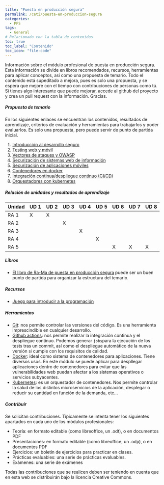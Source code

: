 ```yaml
---
title: "Puesta en producción segura"
permalink: /ceti/puesta-en-produccion-segura
categories:
  - PPS
tags:
  - General
# Relacionado con la tabla de contenidos
toc: true
toc_label: "Contenido"
toc_icon: "file-code"
---
```


Información sobre el módulo profesional de puesta en producción segura. Esta información se divide en libros recomendados, recursos, herramientas para aplicar conceptos, así como una propuesta de temario. Todo el contenido está supeditado a mejora, pues es solo una propuesta, y se espera que mejore con el tiempo con contribuciones de personas como tú. Si tienes algo interesante que puede mejorar, accede al github del proyecto y crea un pull request con la información. Gracias.

##### Propuesta de temario

En los siguientes enlaces se encuentran los contenidos, resultados de aprendizaje, criterios de evaluación y herramientas para trabajarlos y poder evaluarlos. Es solo una propuesta, pero puede servir de punto de partida inicial.

1. [Introducción al desarrollo seguro](/ceti/puesta-en-produccion-segura/introduccion-al-desarrollo-seguro)
2. [Testing web y móvil](/ceti/puesta-en-produccion-segura/testing-web-y-movil)
3. [Vectores de ataques y OWASP](/ceti/puesta-en-produccion-segura/vectores-de-ataque-y-owasp)
4. [Securización de sistemas web de información](/ceti/puesta-en-produccion-segura/securizacion-de-sistemas-web-de-informacion)
5. [Securización de aplicaciones móviles](/ceti/puesta-en-produccion-segura/securizacion-de-aplicaciones-moviles)
6. [Contenedores en docker](/ceti/puesta-en-produccion-segura/contenedores-en-docker)
7. [Integración continua/despliegue continuo (CI/CD)](/ceti/puesta-en-produccion-segura/ci-cd)
8. [Orquestadores con kubernetes](/ceti/puesta-en-produccion-segura/orquestadores-con-kubernetes)

##### Relación de unidades y resultados de aprendizaje

| Unidad | UD 1 | UD 2 | UD 3 | UD 4 | UD 5 | UD 6 | UD 7 | UD 8 |
| ------ | ---- | ---- | ---- | ---- | ---- | ---- | ---- | ---- |
| RA 1   | X    | X    |      |      |      |      |      |      |
| RA 2   |      |      | X    |      |      |      |      |      |
| RA 3   |      |      |      | X    |      |      |      |      |
| RA 4   |      |      |      |      | X    |      |      |      |
| RA 5   |      |      |      |      |      | X    | X    | X    |

##### Libros

- [El libro de Ra-Ma de puesta en producción segura](https://www.ra-ma.es/libro/puesta-en-produccion-segura_140116/) puede ser un buen punto de partida para organizar la estructura del temario.

##### Recursos

- [Juego para introducir a la programación](https://www.codingame.com/start)

##### Herramientas

- [Git](https://git-scm.com/): nos permite controlar las versiones del código. Es una herramienta imprescindible en cualquier desarrollo.
- [Github actions](https://github.com/features/actions): nos permite realizar la integración continua y el despliegue continuo. Podemos generar `jobs`para la ejecución de los tests tras un commit, así como el despliegue automático de la nueva versión si cumple con los requisitos de calidad.
- [Docker](https://www.docker.com/): ideal como sistema de contenedores para aplicaciones. Tiene diversos usos. En este módulo se puede aplicar para despllegar aplicaciones dentro de contenedores para evitar que las vulnerabilidades web puedan afectar a los sistemas operativos o servicios subyacentes.
- [Kubernetes](https://kubernetes.io/es/): es un orquestador de contenedores. Nos permite controlar la salud de los distintos microservicios de la aplicación, desplegar o reducir su cantidad en función de la demanda, etc...

##### Contribuir

Se solicitan contribuciones. Típicamente se intenta tener los siguientes apartados en cada uno de los módulos profesionales:

- Teoría: en formato editable (como libreoffice, un .odt), o en documentos PDF
- Presentaciones: en formato editable (como libreoffice, un .odp), o en documentos PDF
- Ejercicios: un boletín de ejercicios para practicar en clases.
- Prácticas evaluables: una serie de prácticas evaluables.
- Exámenes: una serie de exámenes

Todas las contribuciones que se realicen deben ser teniendo en cuenta que en esta web se distribuirán bajo la licencia Creative Commons.
